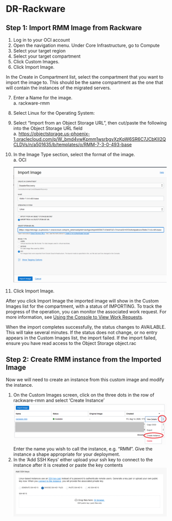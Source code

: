 # DR-Rackware
## Step 1: Import RMM Image from Rackware
1.	Log in to your OCI account
2.	Open the navigation menu. Under Core Infrastructure, go to Compute
3.	Select your target region
4.	Select your target compartment
5.	Click Custom Images.
6.	Click Import Image.

In the Create in Compartment list, select the compartment that you want to import the image to.   This should be the same compartment as the one that will contain the instances of the migrated servers. 

7.	Enter a Name for the image.\
    a.	rackware-rmm
8.	Select  Linux for the Operating System:
9.	Select “Import from an Object Storage URL”, then cut/paste the following into the Object Storage URL field\
    a.	https://objectstorage.us-phoenix-1.oraclecloud.com/p/W_bmd4vwKpmm1wsrbgvXzKpW6SR6C7JCbKII2QCLDVs/n/a501635/b/templates/o/RMM-7-3-0-493-base
10.	In the Image Type section, select the format of the image.\
    a.	OCI
    
    ![](./screenshots/rmm-import.png)
11.	Click Import Image.  

After you click Import Image the imported image will show in the Custom Images list for the compartment, with a status of IMPORTING. To track the progress of the operation, you can monitor the associated work request.  For more information, see [Using the Console to View Work Requests](https://docs.cloud.oracle.com/en-us/iaas/Content/General/Concepts/workrequestoverview.htm#viewingwr).  

When the import completes successfully, the status changes to AVAILABLE. This will take several minutes.    If the status does not change, or no entry appears in the Custom Images list, the import failed. If the import failed, ensure you have read access to the Object Storage object.rac

## Step 2: Create RMM instance from the Imported Image
Now we will need to create an instance from this custom image and modify the instance.    
1.	On the Custom Images screen, click on the three dots in the row of rackware-rmm and select ‘Create Instance’
 ![](./screenshots/create-instance.png)
Enter the name you wish to call the instance, e.g. “RMM”.   Give the instance a shape appropriate for your deployment.   
2.   In the ‘Add SSH Keys’ either upload your ssh key to connect to the instance after it is created or paste the key contents
    ![](./screenshots/add-ssh-keys.png)

